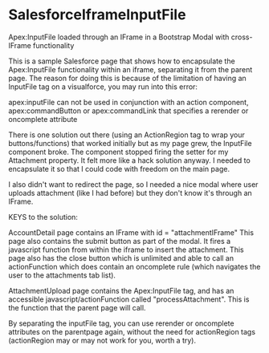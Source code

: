 # SalesforceIframeInputFile
Apex:InputFile loaded through an IFrame in a Bootstrap Modal with cross-IFrame functionality

This is a sample Salesforce page that shows how to encapsulate the Apex:InputFile functionality within an iframe, separating it from the parent page. The reason for doing this is because of the limitation of having an InputFile tag on a visualforce, you may run into this error:

  apex:inputFile can not be used in conjunction with an action component, apex:commandButton or apex:commandLink that specifies a rerender or oncomplete attribute

There is one solution out there (using an ActionRegion tag to wrap your buttons/functions) that worked initially but as my page grew, the InputFile component broke. The component stopped firing the setter for my Attachment property. It felt more like a hack solution anyway. I needed to encapsulate it so that I could code with freedom on the main page.

I also didn't want to redirect the page, so I needed a nice modal where user uploads attachment (like I had before) but they don't know it's through an IFrame.

KEYS to the solution:

  AccountDetail page contains an IFrame with id = "attachmentIFrame"
    This page also contains the submit button as part of the modal. It fires a javascript function from within the iframe to insert the attachment. 
    This page also has the close button which is unlimited and able to call an actionFunction which does contain an oncomplete rule (which navigates the user to the attachments tab list).

  AttachmentUpload page contains the Apex:InputFile tag, and has an accessible javascript/actionFunction called "processAttachment". This is the function that the parent page will call.
  
  By separating the inputFile tag, you can use rerender or oncomplete attributes on the parentpage again, without the need for actionRegion tags (actionRegion may or may not work for you, worth a try).
